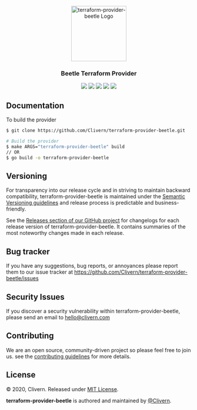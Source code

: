 <p align="center">
    <img alt="terraform-provider-beetle Logo" src="https://www.terraform.io/assets/images/og-image-8b3e4f7d.png" width="150" />
    <h3 align="center">Beetle Terraform Provider</h3>
    <p align="center">
        <a href="https://godoc.org/github.com/Clivern/terraform-provider-beetle"><img src="https://godoc.org/github.com/Clivern/terraform-provider-beetle?status.svg"></a>
        <a href="https://travis-ci.org/Clivern/terraform-provider-beetle"><img src="https://travis-ci.org/Clivern/terraform-provider-beetle.svg?branch=master"></a>
        <a href="https://github.com/Clivern/terraform-provider-beetle/releases"><img src="https://img.shields.io/badge/Version-0.0.1-red.svg"></a>
        <a href="https://goreportcard.com/report/github.com/Clivern/terraform-provider-beetle"><img src="https://goreportcard.com/badge/github.com/Clivern/terraform-provider-beetle?v=0.2.2"></a>
        <a href="https://github.com/Clivern/terraform-provider-beetle/blob/master/LICENSE"><img src="https://img.shields.io/badge/LICENSE-MIT-orange.svg"></a>
    </p>
</p>


## Documentation


To build the provider

```bash
$ git clone https://github.com/Clivern/terraform-provider-beetle.git

# Build the provider
$ make ARGS="terraform-provider-beetle" build
// OR
$ go build -o terraform-provider-beetle
```

## Versioning

For transparency into our release cycle and in striving to maintain backward compatibility, terraform-provider-beetle is maintained under the [Semantic Versioning guidelines](https://semver.org/) and release process is predictable and business-friendly.

See the [Releases section of our GitHub project](https://github.com/Clivern/terraform-provider-beetle/releases) for changelogs for each release version of terraform-provider-beetle. It contains summaries of the most noteworthy changes made in each release.


## Bug tracker

If you have any suggestions, bug reports, or annoyances please report them to our issue tracker at https://github.com/Clivern/terraform-provider-beetle/issues


## Security Issues

If you discover a security vulnerability within terraform-provider-beetle, please send an email to [hello@clivern.com](mailto:hello@clivern.com)


## Contributing

We are an open source, community-driven project so please feel free to join us. see the [contributing guidelines](CONTRIBUTING.md) for more details.


## License

© 2020, Clivern. Released under [MIT License](https://opensource.org/licenses/mit-license.php).

**terraform-provider-beetle** is authored and maintained by [@Clivern](http://github.com/Clivern).
